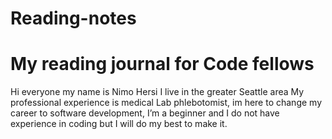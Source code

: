 # Reading-notes

# My reading journal for Code fellows
Hi everyone my name is Nimo Hersi I live in the greater Seattle area My professional experience is medical Lab phlebotomist, im here to change my career to software development, 
I’m a beginner and I do not have experience in coding but I will do my best to make it.

